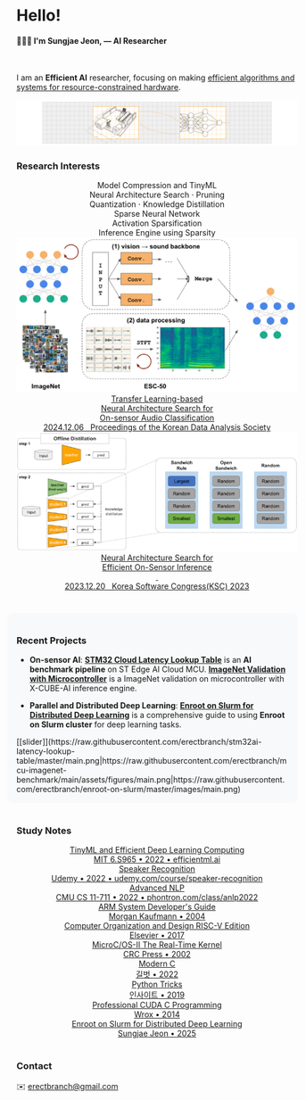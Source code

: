 # Hello! <!-- {docsify-ignore-all} -->

#### 🧑🏻‍💻 I'm Sungjae Jeon, — AI Researcher

<br>

I am an **Efficient AI** researcher, focusing on making <U>efficient algorithms and systems for resource-constrained hardware</U>.

![hardware-nn](images/hardware-nn.svg)

### Research Interests

<div id="research" style="text-align: center;">

  <a class="toc-page-display-a" id="no-img">
    <div class="toc-page-display-title-img" id="no-img"></div>
    <div class="toc-page-display-div">
        <div class="toc-page-display-title-div">
            <i class="fa-solid fa-microchip"></i> Model Compression and TinyML
        </div>
        <div class="toc-page-display-date-div">
            Neural Architecture Search ⋅ Pruning<br>
            Quantization ⋅ Knowledge Distillation
        </div>
    </div>
  </a>

  <a class="toc-page-display-a" id="no-img">
    <div class="toc-page-display-title-img" id="no-img"></div>
    <div class="toc-page-display-div">
        <div class="toc-page-display-title-div">
            <i class="fa-solid fa-diagram-project"></i> Sparse Neural Network
        </div>
        <div class="toc-page-display-date-div">
            Activation Sparsification<br>
            Inference Engine using Sparsity
        </div>
    </div>
  </a>

  <div style="clear: both;">

  <a class="toc-page-display-a" id="paper" href="https://kdas.or.kr/board/confevent/article/251998" target="_blank">
    <div class="toc-page-display-title-img">
      <center>
          <img class="ignore-view-full-image-img" src="images/kdas2024.png" loading="lazy">
      </center>
    </div>
    <div class="toc-page-display-div">
        <div class="toc-page-display-title-div" id="paper">
            Transfer Learning-based<br>Neural Architecture Search for<br>On-sensor Audio Classification
        </div>
        <div class="toc-page-display-date-div" id="paper">
            2024.12.06 &nbsp; Proceedings of the Korean Data Analysis Society
        </div>
    </div>
  </a>

  <a class="toc-page-display-a" id="paper" href="https://www.dbpia.co.kr/journal/articleDetail?nodeId=NODE11705323" target="_blank">
    <div class="toc-page-display-title-img">
      <center>
          <img class="ignore-view-full-image-img" src="images/ksc2023.png" loading="lazy">
      </center>
    </div>
    <div class="toc-page-display-div">
        <div class="toc-page-display-title-div" id="paper">
            Neural Architecture Search for<br>Efficient On-Sensor Inference<br>&nbsp;
        </div>
        <div class="toc-page-display-date-div" id="paper">
            2023.12.20 &nbsp; Korea Software Congress(KSC) 2023
        </div>
    </div>
  </a>

</div>

<div id="projects" style="margin-top: 2.5rem; margin-left: -1rem; border-radius: 0.5rem; padding: 1rem; background-color: #f8f9fa; text-align: left;">

  ### Recent Projects

  - **On-sensor AI**: [**STM32 Cloud Latency Lookup Table**](https://github.com/erectbranch/stm32ai-latency-lookup-table) is an **AI benchmark pipeline** on ST Edge AI Cloud MCU. [**ImageNet Validation with Microcontroller**](https://github.com/erectbranch/mcu-imagenet-benchmark) is a ImageNet validation on microcontroller with X-CUBE-AI inference engine.

  - **Parallel and Distributed Deep Learning**: [**Enroot on Slurm for Distributed Deep Learning**](https://github.com/erectbranch/enroot-on-slurm) is a comprehensive guide to using **Enroot on Slurm cluster** for deep learning tasks.

  <div class="image-slider">
      [[slider]](https://raw.githubusercontent.com/erectbranch/stm32ai-latency-lookup-table/master/main.png|https://raw.githubusercontent.com/erectbranch/mcu-imagenet-benchmark/main/assets/figures/main.png|https://raw.githubusercontent.com/erectbranch/enroot-on-slurm/master/images/main.png)
  </div>

</div>

<div id="study-notes" style="margin-top: 2.5rem; text-align: left;">

  ### Study Notes

</div>

<a class="toc-page-display-a" id="no-img" href="#/notes/mit-6s965/README" target="_blank">
  <div class="toc-page-display-title-img" id="no-img"></div>
  <div class="toc-page-display-div">
      <div class="toc-page-display-title-div">
          TinyML and Efficient Deep Learning Computing
      </div>
      <div class="toc-page-display-date-div">
          MIT 6.S965 • 2022 • efficientml.ai
      </div>
  </div>
</a>

<a class="toc-page-display-a" id="no-img" href="#/notes/udemy-speaker/README" target="_blank">
  <div class="toc-page-display-title-img" id="no-img"></div>
  <div class="toc-page-display-div">
      <div class="toc-page-display-title-div">
          Speaker Recognition
      </div>
      <div class="toc-page-display-date-div">
          Udemy • 2022 • udemy.com/course/speaker-recognition
      </div>
  </div>
</a>

<div style="clear: both;">

<a class="toc-page-display-a" id="no-img" href="#/notes/cs11-711/README" target="_blank">
  <div class="toc-page-display-title-img" id="no-img"></div>
  <div class="toc-page-display-div">
      <div class="toc-page-display-title-div">
          Advanced NLP
      </div>
      <div class="toc-page-display-date-div">
          CMU CS 11-711 • 2022 • phontron.com/class/anlp2022
      </div>
  </div>
</a>

<a class="toc-page-display-a" id="no-img" href="#/notes/arm-system-guide/README" target="_blank">
  <div class="toc-page-display-title-img" id="no-img"></div>
  <div class="toc-page-display-div">
      <div class="toc-page-display-title-div">
          ARM System Developer's Guide
      </div>
      <div class="toc-page-display-date-div">
          Morgan Kaufmann • 2004
      </div>
  </div>
</a>

<div style="clear: both;">

<a class="toc-page-display-a" id="no-img" href="#/notes/cod/README" target="_blank">
  <div class="toc-page-display-title-img" id="no-img"></div>
  <div class="toc-page-display-div">
      <div class="toc-page-display-title-div">
          Computer Organization and Design RISC-V Edition
      </div>
      <div class="toc-page-display-date-div">
          Elsevier • 2017
      </div>
  </div>
</a>

<a class="toc-page-display-a" id="no-img" href="#/notes/ucos2/README" target="_blank">
  <div class="toc-page-display-title-img" id="no-img"></div>
  <div class="toc-page-display-div">
      <div class="toc-page-display-title-div">
          MicroC/OS-II The Real-Time Kernel
      </div>
      <div class="toc-page-display-date-div">
          CRC Press • 2002
      </div>
  </div>
</a>

<div style="clear: both;">

<a class="toc-page-display-a" id="no-img" href="#/notes/modern-c/README" target="_blank">
  <div class="toc-page-display-title-img" id="no-img"></div>
  <div class="toc-page-display-div">
      <div class="toc-page-display-title-div">
          Modern C
      </div>
      <div class="toc-page-display-date-div">
          길벗 • 2022
      </div>
  </div>
</a>

<a class="toc-page-display-a" id="no-img" href="#/notes/python-trick/README" target="_blank">
  <div class="toc-page-display-title-img" id="no-img"></div>
  <div class="toc-page-display-div">
      <div class="toc-page-display-title-div">
          Python Tricks
      </div>
      <div class="toc-page-display-date-div">
          인사이트 • 2019
      </div>
  </div>
</a>

<div style="clear: both;">

<a class="toc-page-display-a" id="no-img" href="#/notes/pro-cuda-c/README" target="_blank">
  <div class="toc-page-display-title-img" id="no-img"></div>
  <div class="toc-page-display-div">
      <div class="toc-page-display-title-div">
          Professional CUDA C Programming
      </div>
      <div class="toc-page-display-date-div">
          Wrox • 2014
      </div>
  </div>
</a>

<a class="toc-page-display-a" id="no-img" href="#/notes/enroot-slurm/README" target="_blank">
  <div class="toc-page-display-title-img" id="no-img"></div>
  <div class="toc-page-display-div">
      <div class="toc-page-display-title-div">
          Enroot on Slurm for Distributed Deep Learning
      </div>
      <div class="toc-page-display-date-div">
          Sungjae Jeon • 2025
      </div>
  </div>
</a>

<div style="clear: both;">

<div id="contact" style="margin-top: 2.5rem; text-align: left;">

  ### Contact
  ✉️ erectbranch@gmail.com

</div>
